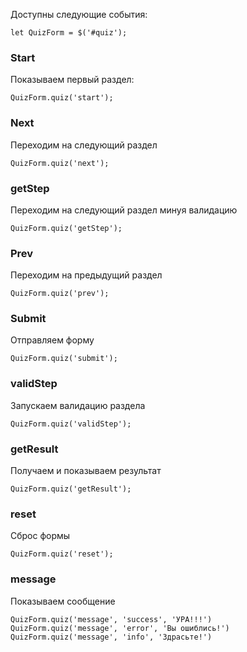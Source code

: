 Доступны следующие события:

	let QuizForm = $('#quiz');

### Start
Показываем первый раздел:
	
	QuizForm.quiz('start');

### Next
Переходим на следующий раздел

	QuizForm.quiz('next');

### getStep
Переходим на следующий раздел минуя валидацию

	QuizForm.quiz('getStep');	

### Prev
Переходим на предыдущий раздел

	QuizForm.quiz('prev');	

### Submit
Отправляем форму

	QuizForm.quiz('submit');

### validStep
Запускаем валидацию раздела

	QuizForm.quiz('validStep');

### getResult
Получаем и показываем результат

	QuizForm.quiz('getResult');

### reset
Сброс формы

	QuizForm.quiz('reset');	

### message
Показываем сообщение

	QuizForm.quiz('message', 'success', 'УРА!!!')
	QuizForm.quiz('message', 'error', 'Вы ошиблись!')
	QuizForm.quiz('message', 'info', 'Здрасьте!')